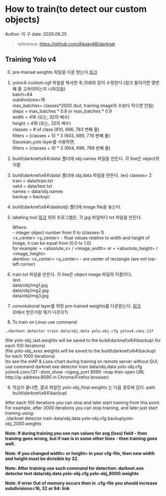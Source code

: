 # How to train(to detect our custom objects)
Author: 이  구
date: 2020.06.25
> reference: https://github.com/AlexeyAB/darknet

## Training Yolo v4

0. pre-trained weights 파일을 다운 받는다.[링크](https://github.com/AlexeyAB/darknet/releases/download/darknet_yolo_v3_optimal/yolov4.conv.137)    
1. yolov4-custom.cgf 파일을 복사한 후,아래와 같이 수정한다.(링크 들어가면 몇번째 줄 고쳐야하는지 나와있음)   
    batch=64   
    subdivisions=16   
    max_batches= classes*2000 (but, training image의 수보다 작으면 안됨)   
    steps = max_batches * 0.8 or max_batches * 0.9   
    width = 416 (또는, 32의 배수)   
    height = 416 (또는, 32의 배수)   
    classes = # of class (610, 696, 783 번째 줄)   
    filters = (classes + 5) * 3 (603, 689, 776 번째 줄)   
    Gaussian_yolo layer를 사용하면,   
    filters = (classes + 9) * 3 (604, 696, 789 번째 줄)   
    
2. build\darknet\x64\data\ 폴더에 obj.names 파일을 만든다. 각 line은 object의 이름   

3. build\darknet\x64\data\ 폴더에 obj.data 파일을 만든다.
  (ex)
  classes= 2   
  train  = data/train.txt   
  valid  = data/test.txt   
  names = data/obj.names   
  backup = backup/ 
  
4. build\darknet\x64\data\obj\ 폴더에 image file을 놓는다.   

5. labeling tool [링크](https://github.com/AlexeyAB/Yolo_mark)
   위의 프로그램은, 각 jpg 파일마다 txt 파일을 만든다.   
  
    Where:   
    <object-class> - integer object number from 0 to (classes-1)   
    <x_center> <y_center> <width> <height> - float values relative to width and height of image, it can be equal from (0.0 to 1.0]   
    for example: <x> = <absolute_x> / <image_width> or <height> = <absolute_height> / <image_height>   
    atention: <x_center> <y_center> - are center of rectangle (are not top-left corner)   
 
6. train.txt 파일을 만든다. 각 line은 object image 파일의 이름이다.   
  (ex)   
  data/obj/img1.jpg   
  data/obj/img2.jpg   
  data/obj/img3.jpg   
  
7. convolutional layer를 위한 pre-trained weights를 다운받는다. [링크](https://pjreddie.com/media/files/darknet53.conv.74)   
(0에서 받은거랑 뭐가 다르지?)

8. To train on Linux use command:   
```(bash)
./darknet detector train data/obj.data yolo-obj.cfg yolov4.conv.137   
```
(file yolo-obj_last.weights will be saved to the build\darknet\x64\backup\ for each 100 iterations)   
(file yolo-obj_xxxx.weights will be saved to the build\darknet\x64\backup\ for each 1000 iterations)   
(to see the mAP & Loss-chart during training on remote server without GUI, use command darknet.exe detector train data/obj.data yolo-obj.cfg yolov4.conv.137 -dont_show -mjpeg_port 8090 -map then open URL http://ip-address:8090 in Chrome/Firefox browser)   

9. 학습이 끝나면, 결과 파일인  yolo-obj_final.weights 는 다음 경로에 있다. path build\darknet\x64\backup\   

After each 100 iterations you can stop and later start training from this point. For example, after 2000 iterations you can stop training, and later just start training using:   
./darknet detector train data/obj.data yolo-obj.cfg backup\yolo-obj_2000.weights   


**Note: If during training you see nan values for avg (loss) field - then training goes wrong, but if nan is in some other lines - then training goes well.**   

**Note: If you changed width= or height= in your cfg-file, then new width and height must be divisible by 32.**   

**Note: After training use such command for detection: darknet.exe detector test data/obj.data yolo-obj.cfg yolo-obj_8000.weights**   

**Note: if error Out of memory occurs then in .cfg-file you should increase subdivisions=16, 32 or 64: link**   

